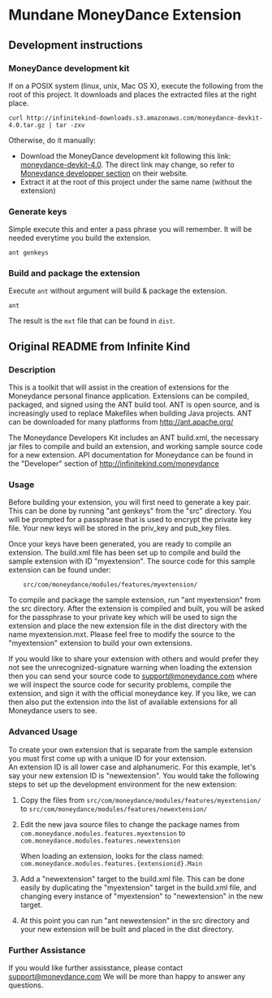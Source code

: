Mundane MoneyDance Extension
===

## Development instructions

### MoneyDance development kit

If on a POSIX system (linux, unix, Mac OS X), execute the following from the root of this project. It downloads and
places the extracted files at the right place.

```
curl http://infinitekind-downloads.s3.amazonaws.com/moneydance-devkit-4.0.tar.gz | tar -zxv
```

Otherwise, do it manually:
- Download the MoneyDance development kit following this link: [moneydance-devkit-4.0](http://infinitekind-downloads.s3.amazonaws.com/moneydance-devkit-4.0.tar.gz). The direct link may change, so refer to [Moneydance developper section](http://infinitekind.com/developer) on their website.
- Extract it at the root of this project under the same name (without the extension)


### Generate keys

Simple execute this and enter a pass phrase you will remember. It will be needed everytime you build the extension. 

```
ant genkeys
```

### Build and package the extension

Execute ```ant``` without argument will build & package the extension.

```
ant
```

The result is the ```mxt``` file that can be found in ```dist```.



## Original README from Infinite Kind


### Description

This is a toolkit that will assist in the creation of extensions
for the Moneydance personal finance application.  Extensions can
be compiled, packaged, and signed using the ANT build tool.  ANT
is open source, and is increasingly used to replace Makefiles 
when building Java projects.  ANT can be downloaded for many
platforms from http://ant.apache.org/

The Moneydance Developers Kit includes an ANT build.xml, the necessary
jar files to compile and build an extension, and working sample source
code for a new extension.  API documentation for Moneydance can be
found in the "Developer" section of http://infinitekind.com/moneydance


### Usage

Before building your extension, you will first need to generate a
key pair.  This can be done by running "ant genkeys" from the "src"
directory.  You will be prompted for a passphrase that is used to
encrypt the private key file.  Your new keys will be stored in the
priv_key and pub_key files.

Once your keys have been generated, you are ready to compile an 
extension.  The build.xml file has been set up to compile and
build the sample extension with ID "myextension".  The source 
code for this sample extension can be found under:

```
    src/com/moneydance/modules/features/myextension/
```

To compile and package the sample extension, run "ant myextension"
from the src directory.  After the extension is compiled and built,
you will be asked for the passphrase to your private key which will
be used to sign the extension and place the new extension file in
the dist directory with the name myextension.mxt.  Please feel free 
to modify the source to the "myextension" extension to build your own 
extensions.

If you would like to share your extension with others and would prefer
they not see the unrecognized-signature warning when loading the extension
then you can send your source code to support@moneydance.com where we
will inspect the source code for security problems, compile the
extension, and sign it with the official moneydance key.  If you like,
we can then also put the extension into the list of available extensions
for all Moneydance users to see.


### Advanced Usage

To create your own extension that is separate from the sample 
extension you must first come up with a unique ID for your extension.  
An extension ID is all lower case and alphanumeric.  For this example, 
let's say your new extension ID is "newextension".  You would take the 
following steps to set up the development environment for the new extension:

1) Copy the files from ```src/com/moneydance/modules/features/myextension/``` to ```src/com/moneydance/modules/features/newextension/```

2) Edit the new java source files to change the package names from ```com.moneydance.modules.features.myextension``` to ```com.moneydance.modules.features.newextension```

   When loading an extension, looks for the class named: ```com.moneydance.modules.features.{extensionid}.Main```
   
3) Add a "newextension" target to the build.xml file.  This can be
   done easily by duplicating the "myextension" target in the
   build.xml file, and changing every instance of "myextension" to
   "newextension" in the new target.
   
4) At this point you can run "ant newextension" in the src directory
   and your new extension will be built and placed in the dist
   directory.


### Further Assistance

If you would like further assisstance, please contact support@moneydance.com
We will be more than happy to answer any questions.


